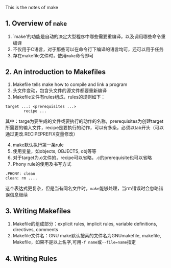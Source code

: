 This is the notes of make

## 1. Overview of `make`
1. `make'的功能是自动的决定大型程序中哪些需要重编译，以及调用哪些命令重编译
2. 不仅用于C语言，对于那些可以在命令行下编译的语言均可，还可以用于任务
3. 存在makefile文件时，使用`make`命令即可

## 2. An introduction to Makefiles
1. Makefile tells make how to compile and link a program
2. 头文件变动，包含头文件的源文件都要重新编译
3. Makefile文件有rules组成，rules的规则如下：
```
target ...: <prerequisites ...>
        recipe ...
```
其中：targe为要生成的文件或要执行的动作的名称，prerequisites为创建target所需要的输入文件，recipe是要执行的动作，可以有多条，必须以tab开头（可以通过更改.RECIPEPREFIX变量修改）

4. make默认执行第一条rule
5. 使用变量，如objects, OBJECTS, obj等等
6. 对于target为.o文件的，recipe可以省略，.c的prerequisite也可以省略
7. Phony rule的使用及书写方式
```
.PHONY: clean
clean: rm ....
```
这个表达式更复杂，但是当有同名文件时，`make`能够处理，当rm错误时会忽略错误信息继续

## 3. Writing Makefiles

1. Makefile的组成部分：explicit rules, implicit rules, variable definitions, directives, comments
2. Makefile文件名：GNU make默认搜索的文件名为GNUmakefile, makefile, Makefile，如果不是以上名字,可用`-f name`或`--file=name`指定

## 4. Writing Rules





